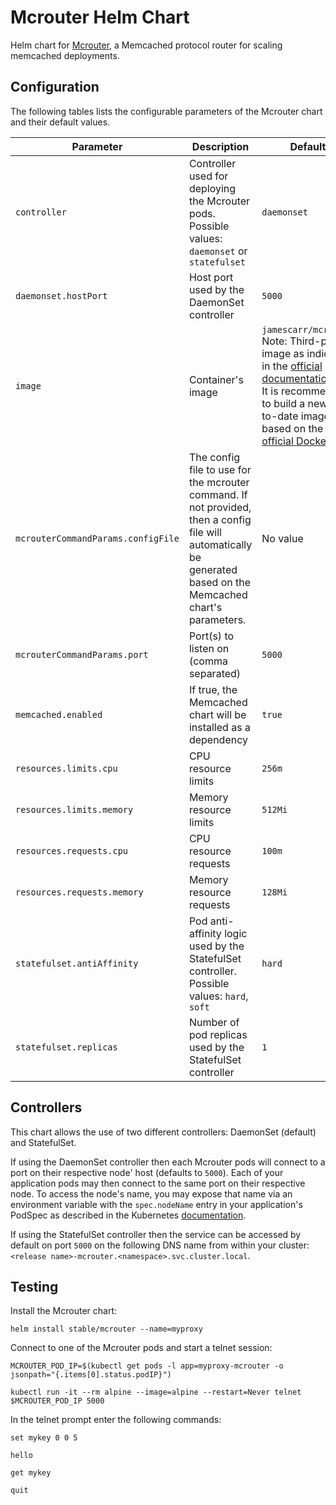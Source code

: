 # Mcrouter Helm Chart

Helm chart for [Mcrouter](https://github.com/facebook/mcrouter), a Memcached protocol router for scaling memcached deployments.

## Configuration

The following tables lists the configurable parameters of the Mcrouter chart and their default values.

| Parameter                     | Description                            | Default                                         |
| ----------------------------- | -------------------------------------- | ----------------------------------------------- |
| `controller` | Controller used for deploying the Mcrouter pods. Possible values: `daemonset` or `statefulset` | `daemonset` |
| `daemonset.hostPort` | Host port used by the DaemonSet controller | `5000` |
| `image`                         | Container's image                      | `jamescarr/mcrouter` <br> Note: Third-party image as indicated in the [official documentation](https://github.com/facebook/mcrouter/wiki/mcrouter-installation). <br> It is recommended to build a new, up-to-date image based on the [official Dockerfile](https://github.com/facebook/mcrouter/blob/master/mcrouter/scripts/docker/Dockerfile) |
| `mcrouterCommandParams.configFile` | The config file to use for the mcrouter command. If not provided, then a config file will automatically be generated based on the Memcached chart's parameters. | No value |
| `mcrouterCommandParams.port`       | Port(s) to listen on (comma separated) | `5000`   |
| `memcached.enabled`         | If true, the Memcached chart will be installed as a dependency | `true`   |
| `resources.limits.cpu`      | CPU resource limits      | `256m`  |
| `resources.limits.memory`   | Memory resource limits   | `512Mi` |
| `resources.requests.cpu`    | CPU resource requests    | `100m`  |
| `resources.requests.memory` | Memory resource requests | `128Mi` |
| `statefulset.antiAffinity` | Pod anti-affinity logic used by the StatefulSet controller. Possible values: `hard`, `soft` | `hard` |
| `statefulset.replicas` | Number of pod replicas used by the StatefulSet controller | `1` |

## Controllers

This chart allows the use of two different controllers: DaemonSet (default) and StatefulSet.

If using the DaemonSet controller then each Mcrouter pods will connect to a port on their respective node' host (defaults to `5000`). Each of your application pods may then connect to the same port on their respective node. To access the node's name, you may expose that name via an environment variable with the `spec.nodeName` entry in your application's PodSpec as described in the Kubernetes [documentation](https://kubernetes.io/docs/tasks/inject-data-application/environment-variable-expose-pod-information/).

If using the StatefulSet controller then the service can be accessed by default on port `5000` on the following DNS name from within your cluster: `<release name>-mcrouter.<namespace>.svc.cluster.local`.

## Testing

Install the Mcrouter chart:

    helm install stable/mcrouter --name=myproxy

Connect to one of the Mcrouter pods and start a telnet session:

    MCROUTER_POD_IP=$(kubectl get pods -l app=myproxy-mcrouter -o jsonpath="{.items[0].status.podIP}")
    
    kubectl run -it --rm alpine --image=alpine --restart=Never telnet $MCROUTER_POD_IP 5000

In the telnet prompt enter the following commands:

    set mykey 0 0 5
    
    hello
    
    get mykey
    
    quit
